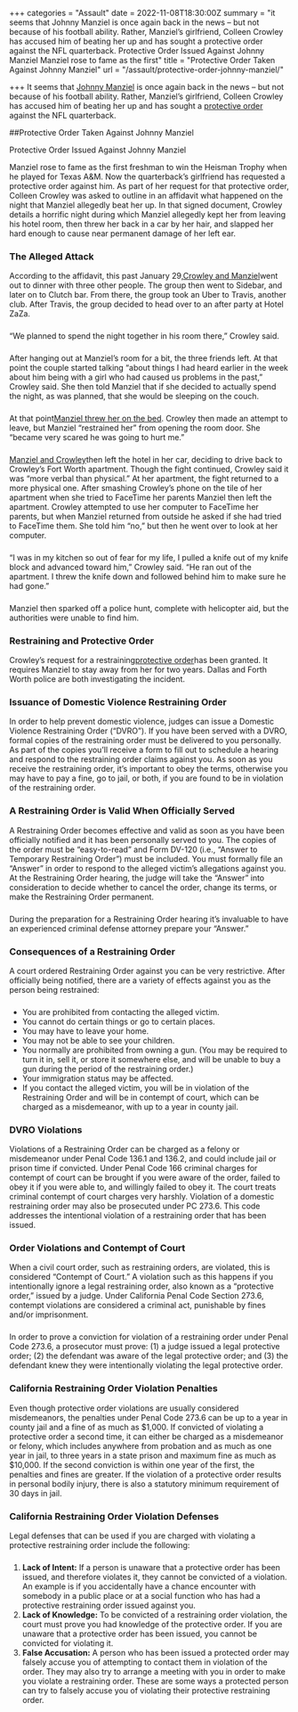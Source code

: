 +++
categories = "Assault"
date = 2022-11-08T18:30:00Z
summary = "it seems that Johnny Manziel is once again back in the news – but not because of his football ability. Rather, Manziel’s girlfriend, Colleen Crowley has accused him of beating her up and has sought a protective order against the NFL quarterback. Protective Order Issued Against Johnny Manziel Manziel rose to fame as the first"
title = "Protective Order Taken Against Johnny Manziel"
url = "/assault/protective-order-johnny-manziel/"

+++
It seems that [Johnny Manziel](https://www.sevenslegal.com/) is once again back in the news – but not because of his football ability. Rather, Manziel’s girlfriend, Colleen Crowley has accused him of beating her up and has sought a [protective order](https://www.sevenslegal.com/) against the NFL quarterback.

\##Protective Order Taken Against Johnny Manziel

Protective Order Issued Against Johnny Manziel

Manziel rose to fame as the first freshman to win the Heisman Trophy when he played for Texas A&M. Now the quarterback’s girlfriend has requested a protective order against him. As part of her request for that protective order, Colleen Crowley was asked to outline in an affidavit what happened on the night that Manziel allegedly beat her up. In that signed document, Crowley details a horrific night during which Manziel allegedly kept her from leaving his hotel room, then threw her back in a car by her hair, and slapped her hard enough to cause near permanent damage of her left ear.

### The Alleged Attack

According to the affidavit, this past January 29,[Crowley and Manziel](https://www.sevenslegal.com/)went out to dinner with three other people. The group then went to Sidebar, and later on to Clutch bar. From there, the group took an Uber to Travis, another club. After Travis, the group decided to head over to an after party at Hotel ZaZa.

### 

“We planned to spend the night together in his room there,” Crowley said.

### 

After hanging out at Manziel’s room for a bit, the three friends left. At that point the couple started talking “about things I had heard earlier in the week about him being with a girl who had caused us problems in the past,” Crowley said. She then told Manziel that if she decided to actually spend the night, as was planned, that she would be sleeping on the couch.

### 

At that point[Manziel threw her on the bed](https://www.sevenslegal.com/). Crowley then made an attempt to leave, but Manziel “restrained her” from opening the room door. She “became very scared he was going to hurt me.”

### 

[Manziel and Crowley](https://www.sevenslegal.com/)then left the hotel in her car, deciding to drive back to Crowley’s Fort Worth apartment. Though the fight continued, Crowley said it was “more verbal than physical.” At her apartment, the fight returned to a more physical one. After smashing Crowley’s phone on the tile of her apartment when she tried to FaceTime her parents Manziel then left the apartment. Crowley attempted to use her computer to FaceTime her parents, but when Manziel returned from outside he asked if she had tried to FaceTime them. She told him “no,” but then he went over to look at her computer.

### 

“I was in my kitchen so out of fear for my life, I pulled a knife out of my knife block and advanced toward him,” Crowley said. “He ran out of the apartment. I threw the knife down and followed behind him to make sure he had gone.”

### 

Manziel then sparked off a police hunt, complete with helicopter aid, but the authorities were unable to find him.

### Restraining and Protective Order

Crowley’s request for a restraining[protective order](https://www.sevenslegal.com/)has been granted. It requires Manziel to stay away from her for two years. Dallas and Forth Worth police are both investigating the incident.

### Issuance of Domestic Violence Restraining Order

In order to help prevent domestic violence, judges can issue a Domestic Violence Restraining Order (“DVRO”). If you have been served with a DVRO, formal copies of the restraining order must be delivered to you personally. As part of the copies you’ll receive a form to fill out to schedule a hearing and respond to the restraining order claims against you. As soon as you receive the restraining order, it’s important to obey the terms, otherwise you may have to pay a fine, go to jail, or both, if you are found to be in violation of the restraining order.

### A Restraining Order is Valid When Officially Served

A Restraining Order becomes effective and valid as soon as you have been officially notified and it has been personally served to you. The copies of the order must be “easy-to-read” and Form DV-120 (i.e., “Answer to Temporary Restraining Order”) must be included. You must formally file an “Answer” in order to respond to the alleged victim’s allegations against you. At the Restraining Order hearing, the judge will take the “Answer” into consideration to decide whether to cancel the order, change its terms, or make the Restraining Order permanent.

### 

During the preparation for a Restraining Order hearing it’s invaluable to have an experienced criminal defense attorney prepare your “Answer.”

### Consequences of a Restraining Order

A court ordered Restraining Order against you can be very restrictive. After officially being notified, there are a variety of effects against you as the person being restrained:

### 

* You are prohibited from contacting the alleged victim.
* You cannot do certain things or go to certain places.
* You may have to leave your home.
* You may not be able to see your children.
* You normally are prohibited from owning a gun. (You may be required to turn it in, sell it, or store it somewhere else, and will be unable to buy a gun during the period of the restraining order.)
* Your immigration status may be affected.
* If you contact the alleged victim, you will be in violation of the Restraining Order and will be in contempt of court, which can be charged as a misdemeanor, with up to a year in county jail.

### 

### DVRO Violations

Violations of a Restraining Order can be charged as a felony or misdemeanor under Penal Code 136.1 and 136.2, and could include jail or prison time if convicted. Under Penal Code 166 criminal charges for contempt of court can be brought if you were aware of the order, failed to obey it if you were able to, and willingly failed to obey it. The court treats criminal contempt of court charges very harshly. Violation of a domestic restraining order may also be prosecuted under PC 273.6. This code addresses the intentional violation of a restraining order that has been issued.

### Order Violations and Contempt of Court

When a civil court order, such as restraining orders, are violated, this is considered “Contempt of Court.” A violation such as this happens if you intentionally ignore a legal restraining order, also known as a “protective order,” issued by a judge. Under California Penal Code Section 273.6, contempt violations are considered a criminal act, punishable by fines and/or imprisonment.

### 

In order to prove a conviction for violation of a restraining order under Penal Code 273.6, a prosecutor must prove: (1) a judge issued a legal protective order; (2) the defendant was aware of the legal protective order; and (3) the defendant knew they were intentionally violating the legal protective order.

### California Restraining Order Violation Penalties

Even though protective order violations are usually considered misdemeanors, the penalties under Penal Code 273.6 can be up to a year in county jail and a fine of as much as $1,000. If convicted of violating a protective order a second time, it can either be charged as a misdemeanor or felony, which includes anywhere from probation and as much as one year in jail, to three years in a state prison and maximum fine as much as $10,000. If the second conviction is within one year of the first, the penalties and fines are greater. If the violation of a protective order results in personal bodily injury, there is also a statutory minimum requirement of 30 days in jail.

### California Restraining Order Violation Defenses

Legal defenses that can be used if you are charged with violating a protective restraining order include the following:

### 

1. **Lack of Intent:** If a person is unaware that a protective order has been issued, and therefore violates it, they cannot be convicted of a violation. An example is if you accidentally have a chance encounter with somebody in a public place or at a social function who has had a protective restraining order issued against you.
2. **Lack of Knowledge:** To be convicted of a restraining order violation, the court must prove you had knowledge of the protective order. If you are unaware that a protective order has been issued, you cannot be convicted for violating it.
3. **False Accusation:** A person who has been issued a protected order may falsely accuse you of attempting to contact them in violation of the order. They may also try to arrange a meeting with you in order to make you violate a restraining order. These are some ways a protected person can try to falsely accuse you of violating their protective restraining order.
